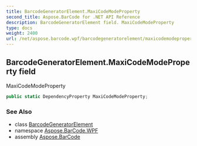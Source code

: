 ```yaml
---
title: BarcodeGeneratorElement.MaxiCodeModeProperty
second_title: Aspose.BarCode for .NET API Reference
description: BarcodeGeneratorElement field. MaxiCodeModeProperty
type: docs
weight: 2400
url: /net/aspose.barcode.wpf/barcodegeneratorelement/maxicodemodeproperty/
---
```

## BarcodeGeneratorElement.MaxiCodeModeProperty field

MaxiCodeModeProperty

```csharp
public static DependencyProperty MaxiCodeModeProperty;
```

### See Also

* class [BarcodeGeneratorElement](../)
* namespace [Aspose.BarCode.WPF](../../../aspose.barcode.wpf/)
* assembly [Aspose.BarCode](../../../)



